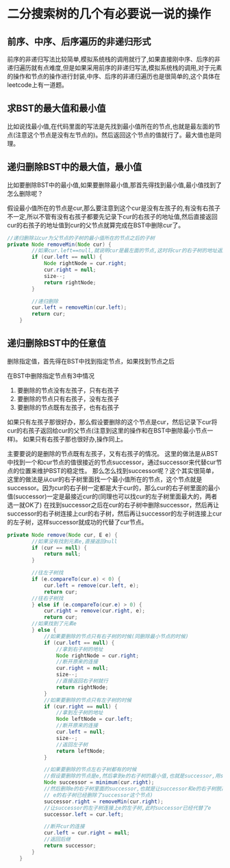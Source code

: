 # 二分搜索树的几个有必要说一说的操作
## 前序、中序、后序遍历的非递归形式
前序的非递归写法比较简单,模拟系统栈的调用就行了,如果直接刚中序、后序的非递归遍历就有点难度,但是如果采用前序的非递归写法,模拟系统栈的调用,对于元素的操作和节点的操作进行封装,中序、后序的非递归遍历也是很简单的,这个具体在leetcode上有一道题。

## 求BST的最大值和最小值
比如说找最小值,在代码里面的写法是先找到最小值所在的节点,也就是最左面的节点(注意这个节点是没有左节点的)。然后返回这个节点的值就行了。最大值也是同理。

## 递归删除BST中的最大值，最小值
比如要删除BST中的最小值,如果要删除最小值,那首先得找到最小值,最小值找到了怎么删除呢？

假设最小值所在的节点是cur,那么要注意到这个cur是没有左孩子的,有没有右孩子不一定,所以不管有没有右孩子都要先记录下cur的右孩子的地址值,然后直接返回cur的右孩子的地址值到cur的父节点就算完成在BST中删除cur了。
```java
//递归删除以cur为父节点的子树的最小值所在的节点之后的子树
private Node removeMin(Node cur) {
        //如果cur.left==null,就说明cur是最左面的节点,这时将cur的右子树的地址返回给cur的父节点就相当于删除cur节点了。
        if (cur.left == null) {
            Node rightNode = cur.right;
            cur.right = null;
            size--;
            return rightNode;
        }

        //递归删除
        cur.left = removeMin(cur.left);
        return cur;
    }
```

## 递归删除BST中的任意值
删除指定值，首先得在BST中找到指定节点，如果找到节点之后

在BST中删除指定节点有3中情况
1. 要删除的节点没有左孩子，只有右孩子
2. 要删除的节点只有右孩子，没有左孩子
3. 要删除的节点既有左孩子，也有右孩子

如果只有左孩子那很好办，那么假设要删除的这个节点是cur，然后记录下cur将cur的右孩子返回给cur的父节点(注意到这里的操作和在BST中删除最小节点一样)。
如果只有右孩子那也很好办,操作同上。

主要要说的是删除的节点既有左孩子，又有右孩子的情况。
这里的做法是从BST中找到一个和cur节点的值很接近的节点successor，通过successor来代替cur节点的位置来维护BST的稳定性。
那么怎么找到successor呢？这个其实很简单，这里的做法是从cur的右子树里面找一个最小值所在的节点，这个节点就是successor。因为cur的右子树一定都是大于cur的，那么cur的右子树里面的最小值(successor)一定是最接近cur的(同理也可以找cur的左子树里面最大的，两者选一就OK了)
在找到successor之后在cur的右子树中删除successor，然后再让successor的右子树连接上cur的右子树，然后再让successor的左子树连接上cur的左子树，这样successor就成功的代替了cur节点。
```java
private Node remove(Node cur, E e) {
        //如果没有找到元素e,直接返回null
        if (cur == null) {
            return null;
        }

        //往左子树找
        if (e.compareTo(cur.e) < 0) {
            cur.left = remove(cur.left, e);
            return cur;
        //往右子树找
        } else if (e.compareTo(cur.e) > 0) {
            cur.right = remove(cur.right, e);
            return cur;
        //如果找到了元素e
        } else {
            //如果要删除的节点只有右子树的时候(同删除最小节点的时候)
            if (cur.left == null) {
                //拿到右子树的地址
                Node rightNode = cur.right;
                //断开原来的连接
                cur.right = null;
                size--;
                //直接返回右子树就行
                return rightNode;
            }
            //如果要删除的节点只有左子树的时候
            if (cur.right == null) {
                //拿到左子树的地址
                Node leftNode = cur.left;
                //断开原来的连接
                cur.left = null;
                size--;
                //返回左子树
                return leftNode;
            }

            //如果要删除的节点左右子树都有的时候
            //假设要删除的节点是e,然后拿到e的右子树的最小值,也就是successor,用successor来代替e
            Node successor = minimum(cur.right);
            //然后删除e的右子树里面的successor,也就是让successor和e的右子树脱离关系,并且让successor的右子树连接上原来e的右子树(此时
            // e的右子树已经删除了successor这个节点)
            successor.right = removeMin(cur.right);
            //让successor的左子树连接上e的左子树,此时successor已经代替了e
            successor.left = cur.left;

            //断开cur的连接
            cur.left = cur.right = null;
            //返回后继
            return successor;
        }
    }
```